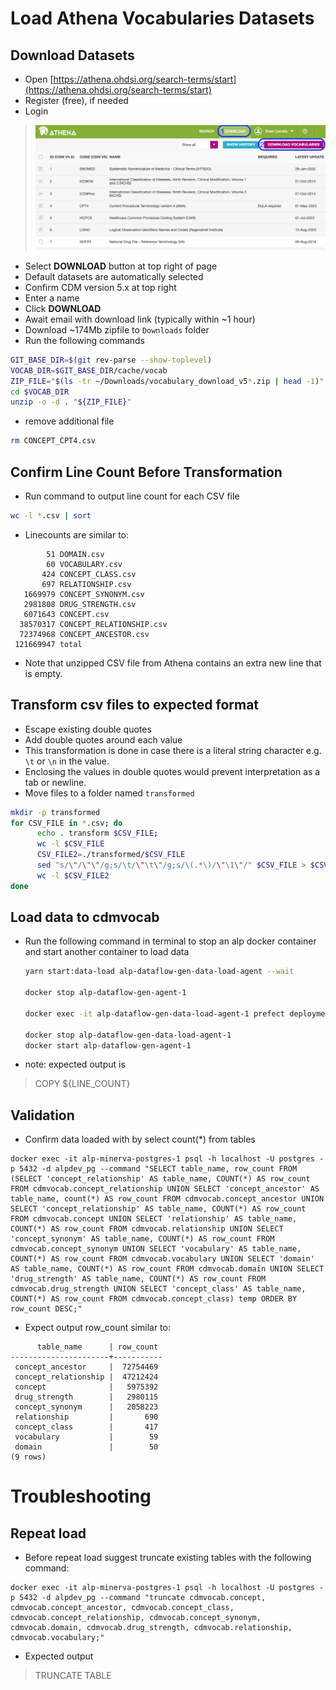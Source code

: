 # Load Athena Vocabularies Datasets

## Download Datasets
- Open [https://athena.ohdsi.org/search-terms/start](https://athena.ohdsi.org/search-terms/start)
- Register (free), if needed
- Login

> ![](../images/vocab/AthenaDownload.png)

- Select **DOWNLOAD** button at top right of page
- Default datasets are automatically selected
- Confirm CDM version 5.x at top right
- Enter a name
- Click **DOWNLOAD**
- Await email with download link (typically within ~1 hour)
- Download ~174Mb zipfile to `Downloads` folder
- Run the following commands
```bash
GIT_BASE_DIR=$(git rev-parse --show-toplevel)
VOCAB_DIR=$GIT_BASE_DIR/cache/vocab
ZIP_FILE="$(ls -tr ~/Downloads/vocabulary_download_v5*.zip | head -1)"
cd $VOCAB_DIR
unzip -o -d . "${ZIP_FILE}"
```
- remove additional file
```bash
rm CONCEPT_CPT4.csv
```

## Confirm Line Count Before Transformation
- Run command to output line count for each CSV file 
```bash
wc -l *.csv | sort
```
- Linecounts are similar to:
```
        51 DOMAIN.csv
        60 VOCABULARY.csv
       424 CONCEPT_CLASS.csv
       697 RELATIONSHIP.csv
   1669979 CONCEPT_SYNONYM.csv
   2981808 DRUG_STRENGTH.csv
   6071643 CONCEPT.csv
  38570317 CONCEPT_RELATIONSHIP.csv
  72374968 CONCEPT_ANCESTOR.csv
 121669947 total
```
- Note that unzipped CSV file from Athena contains an extra new line that is empty.

## Transform csv files to expected format
- Escape existing double quotes
- Add double quotes around each value
- This transformation is done in case there is a literal string character e.g. `\t` or `\n` in the value.
- Enclosing the values in double quotes would prevent interpretation as a tab or newline.
- Move files to a folder named `transformed`
```bash
mkdir -p transformed
for CSV_FILE in *.csv; do 
      echo . transform $CSV_FILE; 
      wc -l $CSV_FILE
      CSV_FILE2=./transformed/$CSV_FILE
      sed "s/\"/\"\"/g;s/\t/\"\t\"/g;s/\(.*\)/\"\1\"/" $CSV_FILE > $CSV_FILE2; 
      wc -l $CSV_FILE2
done
```
## Load data to cdmvocab

- Run the following command in terminal to stop an alp docker container and start another container to load data
  ```bash
  yarn start:data-load alp-dataflow-gen-data-load-agent --wait
  
  docker stop alp-dataflow-gen-agent-1

  docker exec -it alp-dataflow-gen-data-load-agent-1 prefect deployment run data-load-plugin/data-load-plugin_deployment --param options='{"files":[{"name": "CONCEPT_ANCESTOR","path": "/tmp/data/CONCEPT_ANCESTOR.csv", "truncate": "True", "table_name": "concept_ancestor"},{"name": "CONCEPT_CLASS","path": "/tmp/data/CONCEPT_CLASS.csv", "truncate": "True", "table_name": "concept_class"},{"name": "CONCEPT_RELATIONSHIP","path": "/tmp/data/CONCEPT_RELATIONSHIP.csv", "truncate": "True", "table_name": "concept_relationship"},{"name": "CONCEPT_SYNONYM","path": "/tmp/data/CONCEPT_SYNONYM.csv", "truncate": "True", "table_name": "concept_synonym"},{"name": "CONCEPT","path": "/tmp/data/CONCEPT.csv", "truncate": "True", "table_name": "concept"},{"name": "DOMAIN","path": "/tmp/data/DOMAIN.csv", "truncate": "True", "table_name": "domain"},{"name": "DRUG_STRENGTH","path": "/tmp/data/DRUG_STRENGTH.csv", "truncate": "True", "table_name": "drug_strength"},{"name": "RELATIONSHIP","path": "/tmp/data/RELATIONSHIP.csv", "truncate": "True", "table_name": "relationship"},{"name": "VOCABULARY","path": "/tmp/data/VOCABULARY.csv", "truncate": "True", "table_name": "vocabulary"}],"schema_name":"cdmvocab","header":"true","delimiter":"\t","database_code": "alpdev_pg", "chunksize": "50000"}'

  docker stop alp-dataflow-gen-data-load-agent-1
  docker start alp-dataflow-gen-agent-1
  ```
  
- note: expected output is 
> COPY ${LINE_COUNT}

## Validation
- Confirm data loaded with by select count(*) from tables
```
docker exec -it alp-minerva-postgres-1 psql -h localhost -U postgres -p 5432 -d alpdev_pg --command "SELECT table_name, row_count FROM (SELECT 'concept_relationship' AS table_name, COUNT(*) AS row_count FROM cdmvocab.concept_relationship UNION SELECT 'concept_ancestor' AS table_name, count(*) AS row_count FROM cdmvocab.concept_ancestor UNION SELECT 'concept_relationship' AS table_name, COUNT(*) AS row_count FROM cdmvocab.concept UNION SELECT 'relationship' AS table_name, COUNT(*) AS row_count FROM cdmvocab.relationship UNION SELECT 'concept_synonym' AS table_name, COUNT(*) AS row_count FROM cdmvocab.concept_synonym UNION SELECT 'vocabulary' AS table_name, COUNT(*) AS row_count FROM cdmvocab.vocabulary UNION SELECT 'domain' AS table_name, COUNT(*) AS row_count FROM cdmvocab.domain UNION SELECT 'drug_strength' AS table_name, COUNT(*) AS row_count FROM cdmvocab.drug_strength UNION SELECT 'concept_class' AS table_name, COUNT(*) AS row_count FROM cdmvocab.concept_class) temp ORDER BY row_count DESC;"
```
- Expect output row_count similar to:
```
      table_name      | row_count 
----------------------+-----------
 concept_ancestor     |  72754469
 concept_relationship |  47212424
 concept              |   5975392
 drug_strength        |   2980115
 concept_synonym      |   2058223
 relationship         |       690
 concept_class        |       417
 vocabulary           |        59
 domain               |        50
(9 rows)

```

# Troubleshooting
## Repeat load
- Before repeat load suggest truncate existing tables with the following command:
```
docker exec -it alp-minerva-postgres-1 psql -h localhost -U postgres -p 5432 -d alpdev_pg --command "truncate cdmvocab.concept, cdmvocab.concept_ancestor, cdmvocab.concept_class, cdmvocab.concept_relationship, cdmvocab.concept_synonym, cdmvocab.domain, cdmvocab.drug_strength, cdmvocab.relationship, cdmvocab.vocabulary;"
```
- Expected output
> TRUNCATE TABLE